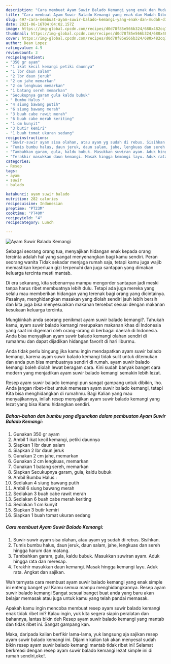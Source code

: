 ```yaml
---
description: "Cara membuat Ayam Suwir Balado Kemangi yang enak dan Mudah Dibuat"
title: "Cara membuat Ayam Suwir Balado Kemangi yang enak dan Mudah Dibuat"
slug: 497-cara-membuat-ayam-suwir-balado-kemangi-yang-enak-dan-mudah-dibuat
date: 2021-06-16T04:04:02.157Z
image: https://img-global.cpcdn.com/recipes/d0d78f85e566b324/680x482cq70/ayam-suwir-balado-kemangi-foto-resep-utama.jpg
thumbnail: https://img-global.cpcdn.com/recipes/d0d78f85e566b324/680x482cq70/ayam-suwir-balado-kemangi-foto-resep-utama.jpg
cover: https://img-global.cpcdn.com/recipes/d0d78f85e566b324/680x482cq70/ayam-suwir-balado-kemangi-foto-resep-utama.jpg
author: Dean Lopez
ratingvalue: 4.9
reviewcount: 3
recipeingredient:
- "350 gr ayam"
- "1 ikat kecil kemangi petiki daunnya"
- "1 lbr daun salam"
- "2 lbr daun jeruk"
- "2 cm jahe memarkan"
- "2 cm lengkuas memarkan"
- "1 batang sereh memarkan"
- "Secukupnya garam gula kaldu bubuk"
- " Bumbu Halus "
- "4 siung bawang putih"
- "6 siung bawang merah"
- "3 buah cabe rawit merah"
- "6 buah cabe merah keriting"
- "1 cm kunyit"
- "3 butir kemiri"
- "1 buah tomat ukuran sedang"
recipeinstructions:
- "Suwir-suwir ayam sisa olahan, atau ayam yg sudah di rebus. Sisihkan."
- "Tumis bumbu halus, daun jeruk, daun salam, jahe, lengkuas dan sereh hingga harum dan matang."
- "Tambahkan garam, gula, kaldu bubuk. Masukkan suwiran ayam. Aduk hingga rata dan meresap."
- "Terakhir masukkan daun kemangi. Masak hingga kemangi layu. Aduk rata. Angkat dan sajikan."
categories:
- Resep
tags:
- ayam
- suwir
- balado

katakunci: ayam suwir balado 
nutrition: 282 calories
recipecuisine: Indonesian
preptime: "PT23M"
cooktime: "PT40M"
recipeyield: "4"
recipecategory: Lunch

---
```



![Ayam Suwir Balado Kemangi](https://img-global.cpcdn.com/recipes/d0d78f85e566b324/680x482cq70/ayam-suwir-balado-kemangi-foto-resep-utama.jpg)

Sebagai seorang orang tua, menyajikan hidangan enak kepada orang tercinta adalah hal yang sangat menyenangkan bagi kamu sendiri. Peran seorang  wanita Tidak sekadar menjaga rumah saja, tetapi kamu juga wajib memastikan keperluan gizi terpenuhi dan juga santapan yang dimakan keluarga tercinta mesti mantab.

Di era  sekarang, kita sebenarnya mampu mengorder santapan jadi meski tanpa harus ribet membuatnya lebih dulu. Tetapi ada juga mereka yang selalu mau memberikan hidangan yang terenak bagi orang yang dicintainya. Pasalnya, menghidangkan masakan yang diolah sendiri jauh lebih bersih dan kita juga bisa menyesuaikan makanan tersebut sesuai dengan makanan kesukaan keluarga tercinta. 



Mungkinkah anda seorang penikmat ayam suwir balado kemangi?. Tahukah kamu, ayam suwir balado kemangi merupakan makanan khas di Indonesia yang saat ini digemari oleh orang-orang di berbagai daerah di Indonesia. Anda bisa menyajikan ayam suwir balado kemangi olahan sendiri di rumahmu dan dapat dijadikan hidangan favorit di hari liburmu.

Anda tidak perlu bingung jika kamu ingin mendapatkan ayam suwir balado kemangi, karena ayam suwir balado kemangi tidak sulit untuk ditemukan dan anda pun bisa membuatnya sendiri di rumah. ayam suwir balado kemangi boleh diolah lewat beragam cara. Kini sudah banyak banget cara modern yang menjadikan ayam suwir balado kemangi semakin lebih lezat.

Resep ayam suwir balado kemangi pun sangat gampang untuk dibikin, lho. Anda jangan ribet-ribet untuk memesan ayam suwir balado kemangi, tetapi Kita bisa menghidangkan di rumahmu. Bagi Kalian yang mau menyajikannya, inilah resep menyajikan ayam suwir balado kemangi yang lezat yang bisa Kamu hidangkan sendiri.

<!--inarticleads1-->

##### Bahan-bahan dan bumbu yang digunakan dalam pembuatan Ayam Suwir Balado Kemangi:

1. Gunakan 350 gr ayam
1. Ambil 1 ikat kecil kemangi, petiki daunnya
1. Siapkan 1 lbr daun salam
1. Siapkan 2 lbr daun jeruk
1. Gunakan 2 cm jahe, memarkan
1. Gunakan 2 cm lengkuas, memarkan
1. Gunakan 1 batang sereh, memarkan
1. Siapkan Secukupnya garam, gula, kaldu bubuk
1. Ambil  Bumbu Halus :
1. Sediakan 4 siung bawang putih
1. Ambil 6 siung bawang merah
1. Sediakan 3 buah cabe rawit merah
1. Sediakan 6 buah cabe merah keriting
1. Sediakan 1 cm kunyit
1. Siapkan 3 butir kemiri
1. Siapkan 1 buah tomat ukuran sedang




<!--inarticleads2-->

##### Cara membuat Ayam Suwir Balado Kemangi:

1. Suwir-suwir ayam sisa olahan, atau ayam yg sudah di rebus. Sisihkan.
1. Tumis bumbu halus, daun jeruk, daun salam, jahe, lengkuas dan sereh hingga harum dan matang.
1. Tambahkan garam, gula, kaldu bubuk. Masukkan suwiran ayam. Aduk hingga rata dan meresap.
1. Terakhir masukkan daun kemangi. Masak hingga kemangi layu. Aduk rata. Angkat dan sajikan.




Wah ternyata cara membuat ayam suwir balado kemangi yang enak simple ini enteng banget ya! Kamu semua mampu menghidangkannya. Resep ayam suwir balado kemangi Sangat sesuai banget buat anda yang baru akan belajar memasak atau juga untuk kamu yang telah pandai memasak.

Apakah kamu ingin mencoba membuat resep ayam suwir balado kemangi enak tidak ribet ini? Kalau ingin, yuk kita segera siapin peralatan dan bahannya, lantas bikin deh Resep ayam suwir balado kemangi yang mantab dan tidak ribet ini. Sangat gampang kan. 

Maka, daripada kalian berfikir lama-lama, yuk langsung aja sajikan resep ayam suwir balado kemangi ini. Dijamin kalian tak akan menyesal sudah bikin resep ayam suwir balado kemangi mantab tidak ribet ini! Selamat berkreasi dengan resep ayam suwir balado kemangi lezat simple ini di rumah sendiri,oke!.

